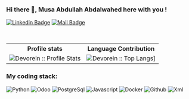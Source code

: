 ### Hi there 👋, Musa Abdullah Abdalwahed here with you !

<!-- <p align="center">
<img align="center" src="https://media.giphy.com/media/1fhj2FW0661V3Nb2Me/giphy.gif" width="130">
<br> -->
  
   
[![Linkedin Badge](https://img.shields.io/badge/LinkedIn-0077B5?style=for-the-badge&logo=linkedin&logoColor=white)](https://www.linkedin.com/in/musa-abdullah-odoo/) 
[![Mail Badge](https://img.shields.io/badge/Gmail-D14836?style=for-the-badge&logo=gmail&logoColor=white)](mailto:musaabdalwahed@gmail.com)

<br/>

<p align="center">
   <table>
      <tr>
       <th>Profile stats  </th>
       <th>Language Contribution</th>
     </tr>
      <tr>
       <td><img alt="Devorein :: Profile Stats" src="https://github-readme-stats.vercel.app/api?username=musaabdullah&show_icons=true&theme=radical"> </td>
       <td><img alt="Devorein :: Top Langs]" src="https://github-readme-stats.vercel.app/api/top-langs/?username=musaabdullah&langs_count=10&theme=merko&layout=compact&hide=html"> </td>
   </table>
</p>

<h3>My coding stack: </h3>
<p>
  <img alt="Python" src="https://img.icons8.com/color/48/000000/python.png" />
  <img alt="Odoo" src="https://gifyu.com/image/SF6oE" />
  <img alt="PostgreSql" src="https://img.icons8.com/color/48/000000/postgreesql.png" /> 
  <img alt="Javascript" src="https://img.icons8.com/color/50/000000/javascript.png" /> 
  <img alt="Docker" src="https://img.icons8.com/color/48/000000/docker-container.png" /> 
  <img alt="Github" src="https://img.icons8.com/doodle/48/000000/github.png" /> 
  <img alt="Xml" src="https://s10.gifyu.com/images/xml-vector-icon-removebg-preview-1.png" />
  </br>
</p>
 